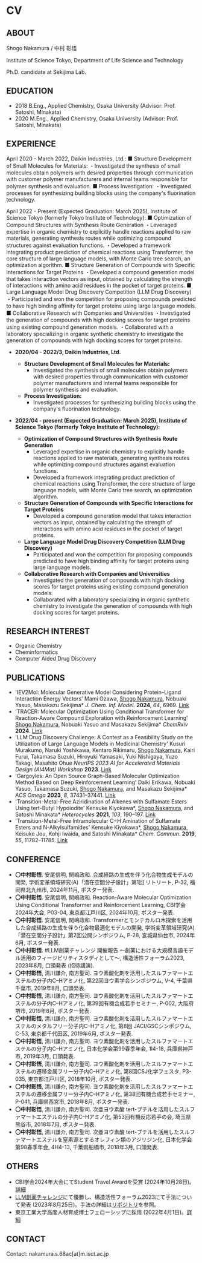 # CV

## ABOUT

Shogo Nakamura / 中村 彰悟

Institute of Science Tokyo, Department of Life Science and Technology

Ph.D. candidate at Sekijima Lab.

## EDUCATION

*   2018 B.Eng., Applied Chemistry, Osaka University (Advisor: Prof. Satoshi, Minakata)
*   2020 M.Eng., Applied Chemistry, Osaka University (Advisor: Prof. Satoshi, Minakata)

## EXPERIENCE
April 2020 - March 2022, Daikin Industries, Ltd.:
■ Structure Development of Small Molecules for Materials:
・Investigated the synthesis of small molecules obtain polymers with desired properties through communication with customer polymer manufacturers and internal teams responsible for polymer synthesis and evaluation.
■ Process Investigation:
・Investigated processes for synthesizing building blocks using the company's fluorination technology.

April 2022 - Present (Expected Graduation: March 2025), Institute of Science Tokyo (formerly Tokyo Institute of Technology):
■ Optimization of Compound Structures with Synthesis Route Generation
・Leveraged expertise in organic chemistry to explicitly handle reactions applied to raw materials, generating synthesis routes while optimizing compound structures against evaluation functions.
・Developed a framework integrating product prediction of chemical reactions using Transformer, the core structure of large language models, with Monte Carlo tree search, an optimization algorithm.
■ Structure Generation of Compounds with Specific Interactions for Target Proteins
・Developed a compound generation model that takes interaction vectors as input, obtained by calculating the strength of interactions with amino acid residues in the pocket of target proteins.
■ Large Language Model Drug Discovery Competition (LLM Drug Discovery)
・Participated and won the competition for proposing compounds predicted to have high binding affinity for target proteins using large language models.
■ Collaborative Research with Companies and Universities
・Investigated the generation of compounds with high docking scores for target proteins using existing compound generation models.
・Collaborated with a laboratory specializing in organic synthetic chemistry to investigate the generation of compounds with high docking scores for target proteins.




*   **2020/04 - 2022/3, Daikin Industries, Ltd.**
    *   **Structure Development of Small Molecules for Materials:**
        *   Investigated the synthesis of small molecules obtain polymers with desired properties through communication with customer polymer manufacturers and internal teams responsible for polymer synthesis and evaluation.
    *   **Process Investigation:**
        *   Investigated processes for synthesizing building blocks using the company's fluorination technology.

*   **2022/04 - present (Expected Graduation: March 2025), Institute of Science Tokyo (formerly Tokyo Institute of Technology):**
    *   **Optimization of Compound Structures with Synthesis Route Generation**
        *   Leveraged expertise in organic chemistry to explicitly handle reactions applied to raw materials, generating synthesis routes while optimizing compound structures against evaluation functions.
        *   Developed a framework integrating product prediction of chemical reactions using Transformer, the core structure of large language models, with Monte Carlo tree search, an optimization algorithm.
    *   **Structure Generation of Compounds with Specific Interactions for Target Proteins**
        *   Developed a compound generation model that takes interaction vectors as input, obtained by calculating the strength of interactions with amino acid residues in the pocket of target proteins.
    *   **Large Language Model Drug Discovery Competition (LLM Drug Discovery)**
        *   Participated and won the competition for proposing compounds predicted to have high binding affinity for target proteins using large language models.
    *   **Collaborative Research with Companies and Universities**
        *   Investigated the generation of compounds with high docking scores for target proteins using existing compound generation models.
        *   Collaborated with a laboratory specializing in organic synthetic chemistry to investigate the generation of compounds with high docking scores for target proteins.

## RESEARCH INTEREST

*   Organic Chemistry
*   Cheminformatics
*   Computer Aided Drug Discovery

## PUBLICATIONS

*   'IEV2Mol: Molecular Generative Model Considering Protein–Ligand Interaction Energy Vectors' Mami Ozawa, <u>Shogo Nakamura</u>, Nobuaki Yasuo, Masakazu Sekijima\*  *J. Chem. Inf. Model.*  **2024**, *64*, 6969. [Link](https://pubs.acs.org/doi/10.1021/acs.jcim.4c00842)
*   'TRACER: Molecular Optimization Using Conditional Transformer for Reaction-Aware Compound Exploration with Reinforcement Learning' <u>Shogo Nakamura</u>, Nobuaki Yasuo and Masakazu Sekijima\*  *ChemRxiv*  **2024**. [Link](https://chemrxiv.org/engage/chemrxiv/article-details/665d4ac021291e5d1df1666b)
*   'LLM Drug Discovery Challenge: A Contest as a Feasibility Study on the Utilization of Large Language Models in Medicinal Chemistry' Kusuri Murakumo, Naruki Yoshikawa, Kentaro Rikimaru, <u>Shogo Nakamura</u>, Kairi Furui, Takamasa Suzuki, Hiroyuki Yamasaki, Yuki Nishigaya, Yuzo Takagi, Masahito Ohue *NeurIPS 2023 AI for Accelerated Materials Design (AI4Mat) Workshop*  **2023**. [Link](https://openreview.net/forum?id=kjUylvko18)
*   'Gargoyles: An Open Source Graph-Based Molecular Optimization Method Based on Deep Reinforcement Learning' Daiki Erikawa, Nobuaki Yasuo, Takamasa Suzuki, <u>Shogo Nakamura</u>, and Masakazu Sekijima\*  *ACS Omega*  **2023**, *8*, 37431–37441. [Link](https://pubs.acs.org/doi/10.1021/acsomega.3c05430)
*   'Transition-Metal-Free Aziridination of Alkenes with Sulfamate Esters Using tert-Butyl Hypoiodite' Kensuke Kiyokawa\*, <u>Shogo Nakamura</u>, and Satoshi Minakata\*  *Heterocycles*  **2021**, *103*, 190–197. [Link](https://www.heterocycles.jp/newlibrary/libraries/abst/26700)
*   'Transition-Metal-Free Intramolecular C−H Amination of Sulfamate Esters and N-Alkylsulfamides' Kensuke Kiyokawa\*, <u>Shogo Nakamura</u>, Keisuke Jou, Kohji Iwaida, and Satoshi Minakata\*  *Chem*. *Commun*. **2019**, *55*, 11782–11785. [Link](https://pubs.rsc.org/en/content/articlehtml/2019/cc/c9cc06410a)

## CONFERENCE

*   **〇中村彰悟**. 安尾信明, 関嶋政和. 合成経路の生成を伴う化合物生成モデルの開発, 学術変革領域研究(A)「潜在空間分子設計」第1回 リトリート, P-32, 福岡県北九州市, 2024年11月, ポスター発表.
*   **〇中村彰悟**. 安尾信明, 関嶋政和. Reaction-Aware Molecular Optimization Using Conditional Transformer and Reinforcement Learning, CBI学会2024年大会, P03-04, 東京都江戸川区, 2024年10月, ポスター発表.
*   **〇中村彰悟**. 安尾信明, 関嶋政和. Transformerとモンテカルロ木探索を活用した合成経路の生成を伴う化合物最適化モデルの開発, 学術変革領域研究(A)「潜在空間分子設計」第2回公開シンポジウム, P-28, 宮城県仙台市, 2024年6月, ポスター発表.
*   **〇中村彰悟**. #LLM創薬チャレンジ 開催報告 ～創薬における大規模言語モデル活用のフィージビリティスタディとして～, 構造活性フォーラム2023, 2023年8月, 口頭発表 (招待講演).
*   **〇中村彰悟**, 清川謙介, 南方聖司. ヨウ素酸化剤を活用したスルファマートエステルの分子内C–Hアミノ化, 第22回ヨウ素学会シンポジウム, V-4, 千葉県千葉市, 2019年8月, 口頭発表.
*   **〇中村彰悟**, 清川謙介, 南方聖司. ヨウ素酸化剤を活用したスルファマートエステルの分子内C–Hアミノ化, 第39回有機合成若手セミナー, P-002, 大阪府堺市, 2019年8月, ポスター発表.
*   **〇中村彰悟**, 清川謙介, 南方聖司. ヨウ素酸化剤を活用したスルファマートエステルのメタルフリー分子内C–Hアミノ化, 第8回 JACI/GSCシンポジウム, C-53, 東京都千代田区, 2019年6月, ポスター発表.
*   **〇中村彰悟**, 清川謙介, 南方聖司. ヨウ素酸化剤を活用したスルファマートエステルの分子内C–Hアミノ化, 日本化学会第99春季年会, 1I4-18, 兵庫県神戸市, 2019年3月, 口頭発表.
*   **〇中村彰悟**, 清川謙介, 南方聖司. ヨウ素酸化剤を活用したスルファマートエステルの遷移金属フリー分子内C–Hアミノ化, 第8回CSJ化学フェスタ, P3-035, 東京都江戸川区, 2018年10月, ポスター発表.
*   **〇中村彰悟**, 清川謙介, 南方聖司. ヨウ素酸化剤を活用したスルファマートエステルの遷移金属フリー分子内C–Hアミノ化, 第38回有機合成若手セミナー, P-041, 兵庫県西宮市, 2018年8月, ポスター発表.
*   **〇中村彰悟**, 清川謙介, 南方聖司. 次亜ヨウ素酸 tert-ブチルを活用したスルファマートエステルの分子内C–Hアミノ化, 第53回有機反応若手の会, 埼玉県熊谷市, 2018年7月, ポスター発表.
*   **〇中村彰悟**, 清川謙介, 南方聖司. 次亜ヨウ素酸 tert-ブチルを活用したスルファマートエステルを窒素源とするオレフィン類のアジリジン化, 日本化学会第98春季年会, 4H4-13, 千葉県船橋市, 2018年3月, 口頭発表.

## OTHERS

*   CBI学会2024年大会にてStudent Travel Awardを受賞 (2024年10月28日)。 [詳細](https://www.cbi-society.jp/annual-meetings/2024/cfp/#student_travel_award)
*   [LLM創薬チャレンジ](https://github.com/souyakuchan/LLM_DD_Challenge)にて優勝し、構造活性フォーラム2023にて手法について発表 (2023年8月25日)。手法の詳細は[リポジトリ](https://github.com/shogo-d-nakamura/LLM_souyaku)を参照。
*   東京工業大学高度人材育成博士フェローシップに採用 (2022年4月1日)。[詳細](https://www.fellowship.gakumu.titech.ac.jp/)

## CONTACT

Contact: nakamura.s.68ac[at]m.isct.ac.jp
